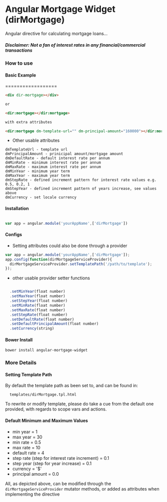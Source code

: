 # Angular Mortgage Widget (dirMortgage)
Angular directive for calculating mortgage loans...

##### Disclaimer: Not a fan of interest rates in any financial/commercial transactions

### How to use  

#### Basic Example
==================

```html
<div dir-mortgage></div>

or

<dir:mortgage></dir:mortgage>

with extra attributes

<dir:mortgage dm-template-url="" dm-principal-amount="160000"></dir:mortgage>

```

- Other usable attributes

```
dmTemplateUrl - template url
dmPrincipalAmount - prinicipal amount/mortgage amount
dmDefaultRate - default interest rate per annum
dmMinRate - minimum interest rate per annum
dmMaxRate - maximum interest rate per annum
dmMinYear - minimum year term
dmMaxYear - maximum year term
dmStepRate - defined increment pattern for interest rate values e.g. 0.5, 0.2, 1
dmStepYear - defined increment pattern of years increase, see values above
dmCurrency - set locale currency

```

#### Installation

```javascript

var app = angular.module('yourAppName',['dirMortgage'])

```

#### Configs

- Setting attributes could also be done through a provider

```javascript
var app = angular.module('yourAppName',['dirMortgage']);
app.config(function(dirMortgageServiceProvider){
  dirMortgageServiceProvider.setTemplatePath('/path/to/template');
});

```
- other usable provider setter functions

```javascript

  .setMinYear(float number)
  .setMaxYear(float number)
  .setStepYear(float number)
  .setMinRate(float number)
  .setMaxRate(float number)
  .setStepRate(float number)
  .setDefaultRate(float number)
  .setDefaultPrincipalAmount(float number)
  .setCurrency(string)

```
#### Bower Install

```
bower install angular-mortgage-widget

```

### More Details

#### Setting Template Path

By default the template path as been set to, and can be found in:

```
  templates/dirMortgage.tpl.html

```

To rewrite or modify template, please do take a cue from the default one provided, 
with regards to scope vars and actions.

#### Default Minimum and Maximum Values

- min year = 1
- max year = 30
- min rate = 0.5
- max rate = 10
- default rate = 4
- step rate (step for interest rate increment) = 0.1
- step year (step for year increase) = 0.1
- currency = '$'
- principal amount = 0.0

All, as depicted above, can be modified through the ```dirMortgageServiceProvider``` mutator methods, or added as attributes when implementing the directive
